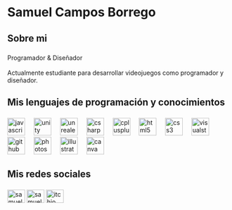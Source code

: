<h1 align="left">Samuel Campos Borrego</h1>

###

<h2 align="left">Sobre mi</h2>

###

<p align="left">Programador & Diseñador<br><br>Actualmente estudiante para desarrollar videojuegos como programador y diseñador.</p>

###

<h2 align="left">Mis lenguajes de programación y conocimientos</h2>

###

<div align="left">
  <img src="https://cdn.jsdelivr.net/gh/devicons/devicon/icons/javascript/javascript-original.svg" height="40" alt="javascript logo"  />
  <img width="12" />
  <img src="https://cdn.jsdelivr.net/gh/devicons/devicon/icons/unity/unity-original.svg" height="40" alt="unity logo"  />
  <img width="12" />
  <img src="https://cdn.jsdelivr.net/gh/devicons/devicon/icons/unrealengine/unrealengine-original.svg" height="40" alt="unrealengine logo"  />
  <img width="12" />
  <img src="https://cdn.jsdelivr.net/gh/devicons/devicon/icons/csharp/csharp-original.svg" height="40" alt="csharp logo"  />
  <img width="12" />
  <img src="https://cdn.jsdelivr.net/gh/devicons/devicon/icons/cplusplus/cplusplus-original.svg" height="40" alt="cplusplus logo"  />
  <img width="12" />
  <img src="https://cdn.jsdelivr.net/gh/devicons/devicon/icons/html5/html5-original.svg" height="40" alt="html5 logo"  />
  <img width="12" />
  <img src="https://cdn.jsdelivr.net/gh/devicons/devicon/icons/css3/css3-original.svg" height="40" alt="css3 logo"  />
  <img width="12" />
  <img src="https://cdn.jsdelivr.net/gh/devicons/devicon/icons/visualstudio/visualstudio-plain.svg" height="40" alt="visualstudio logo"  />
  <img width="12" />
  <img src="https://cdn.jsdelivr.net/gh/devicons/devicon/icons/github/github-original.svg" height="40" alt="github logo"  />
  <img width="12" />
  <img src="https://cdn.jsdelivr.net/gh/devicons/devicon/icons/photoshop/photoshop-plain.svg" height="40" alt="photoshop logo"  />
  <img width="12" />
  <img src="https://cdn.jsdelivr.net/gh/devicons/devicon/icons/illustrator/illustrator-plain.svg" height="40" alt="illustrator logo"  />
  <img width="12" />
  <img src="https://cdn.jsdelivr.net/gh/devicons/devicon/icons/canva/canva-original.svg" height="40" alt="canva logo"  />

</div>

###

<h2 align="left">Mis redes sociales</h2>

###

<div align="left">
	<a href="https://twitter.com/SamuSamu_VYT" target="blank"><img align="center" src="https://cdn.jsdelivr.net/gh/devicons/devicon/icons/twitter/twitter-original.svg" 	alt="samuel campos borrego" height="30" width="40" /></a>
	<a href="https://www.linkedin.com/in/samuel-c-651298297/" target="blank"><img align="center" 	src="https://cdn.jsdelivr.net/gh/devicons/devicon/icons/linkedin/linkedin-original.svg" alt="samuel campos borrego" height="30" width="40" /></a>
	<a href="https://samusamu-v.itch.io" target="blank"><img align="center" 	src="https://static-00.iconduck.com/assets.00/itch-io-icon-512x512-wwio9bi8.png" alt="itchio" height="30" width="40" /></a>
</div>

###
